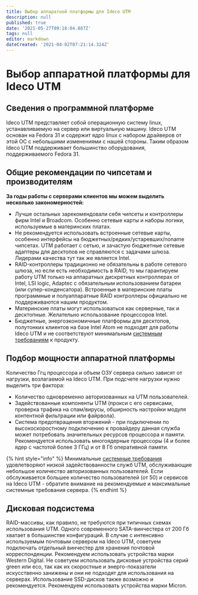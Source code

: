 ```yaml
---
title: Выбор аппаратной платформы для Ideco UTM
description: null
published: true
date: '2021-05-27T09:18:04.887Z'
tags: null
editor: markdown
dateCreated: '2021-04-02T07:21:14.324Z'
---
```


# Выбор аппаратной платформы для Ideco UTM

## Сведения о программной платформе

Ideco UTM представляет собой операционную систему linux, устанавливаемую на сервер или виртуальную машину. Ideco UTM основан на Fedora 31 и содержит ядро linux с набором драйверов от этой ОС с небольшими изменениями с нашей стороны. Таким образом Ideco UTM поддерживает большинство оборудования, поддерживаемого Fedora 31.

## Общие рекомендации по чипсетам и производителям

**За годы работы с серверами клиентов мы можем выделить несколько закономерностей:**

* Лучше остальных зарекомендовали себя чипсеты и контроллеры фирм Intel и Broadcom. Особенно сетевые карты и наборы логики, используемые в материнских платах.
* Не рекомендуется использовать встроенные сетевые карты, особенно интерфейсы на бюджетных/редких/устаревших/noname чипсетах. UTM работает с сетью, и зачастую бюджетные сетевые адаптеры для десктопов не справляются с задачами шлюза. Лидерами качества тут так же является Intel.
* RAID-контроллеры традиционно не обязательны в работе сетевого шлюза, но если есть необходимость в RAID, то мы гарантируем работу UTM только на аппаратных дискретных контроллерах от Intel, LSI logic, Adaptec с обязательным использованием батареи \(или супер-конденсатора\). Встроенные в материнские платы программные и полуаппаратные RAID контроллеры официально не поддерживаются нашим продуктом.
* Материнские платы могут использоваться как серверные, так и десктопные. Желательно использование процессоров Intel.
* Бюджетные, энергоэкономичные платформы для десктопов, полутонких клиентов на базе Intel Atom не подходят для работы Ideco UTM и не соответствуют минимальным [системным требованиям](../../installation/installation-process.md) к продукту.

## Подбор мощности аппаратной платформы

Количество Ггц процессора и объем ОЗУ сервера сильно зависят от нагрузки, возлагаемой на Ideco UTM. При подсчете нагрузки нужно выделить три фактора:

* Количество одновременно авторизованных на UTM пользователей.
* Задействованные компоненты UTM \(прокси с его сервисами, проверка трафика на спам/вирусы, обширность настройки модуля контентной фильтрации или файрвола\).
* Система предотвращения вторжений - при подключении по высокоскоростному подключению к провайдеру данная служба может потребовать значительных ресурсов процессора и памяти. Рекомендуется использовать многоядерные процессоры \(4 и более ядер с частотой более 3 ГГц\) и от 8 Гб оперативной памяти.

{% hint style="info" %}
Минимальные [системные требования](../../installation/installation-process.md) удовлетворяют низкой задействованности служб UTM, обслуживающие небольшое количество авторизованных пользователей. Если обслуживается большее количество пользователей \(от 50\) и сервисов на Ideco UTM - обратите внимание на рекомендуемые и максимальные системные требования сервера.
{% endhint %}

## Дисковая подсистема

RAID-массивы, как правило, не требуются при типичных схемах использования UTM. Одного современного SATA-винчестера от 200 Гб хватает в большинстве конфигураций. В случае с интенсивно используемым почтовым сервером на Ideco UTM, советуем подключать отдельный винчестер для хранения почтовой корреспонденции. Рекомендуем использовать устройства марки Western Digital. Не советуем использовать дисковые устройства серий green или eco, так как их скоростные и энерго-показатели искусственно занижены и они не подходят для использования на серверах. Использование SSD-дисков также возможно и рекомендуется. Рекомендуем использовать устройства марки Micron.

